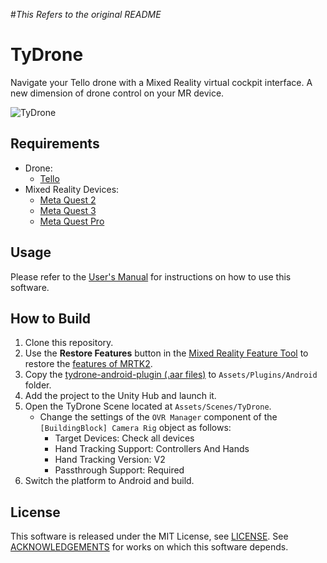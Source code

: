 #*This Refers to the original README*

# TyDrone
Navigate your Tello drone with a Mixed Reality virtual cockpit interface. A new dimension of drone control on your MR device.

![TyDrone](./tydrone-01.gif)

## Requirements
- Drone:
  - [Tello](https://www.ryzerobotics.com/tello)
- Mixed Reality Devices:
  - [Meta Quest 2](https://www.oculus.com/quest-2/)
  - [Meta Quest 3](https://www.oculus.com/quest-3/)
  - [Meta Quest Pro](https://www.oculus.com/quest-pro/)

## Usage
Please refer to the [User's Manual](https://github.com/ototadana/TyDrone/wiki/TyDrone-User's-Manual) for instructions on how to use this software.

## How to Build
1. Clone this repository.
2. Use the **Restore Features** button in the [Mixed Reality Feature Tool](https://www.microsoft.com/en-us/download/details.aspx?id=102778) to restore the [features of MRTK2](https://github.com/microsoft/MixedRealityToolkit-Unity).
3. Copy the [tydrone-android-plugin (.aar files)](https://github.com/ototadana/tydrone-android) to `Assets/Plugins/Android` folder.
4. Add the project to the Unity Hub and launch it.
5. Open the TyDrone Scene located at `Assets/Scenes/TyDrone`.
    - Change the settings of the `OVR Manager` component of the `[BuildingBlock] Camera Rig` object as follows:
      - Target Devices: Check all devices
      - Hand Tracking Support: Controllers And Hands
      - Hand Tracking Version: V2
      - Passthrough Support: Required
6. Switch the platform to Android and build.

## License
This software is released under the MIT License, see [LICENSE](./LICENSE).
See [ACKNOWLEDGEMENTS](./ACKNOWLEDGEMENTS) for works on which this software depends.

